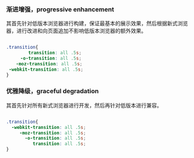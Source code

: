 
### 渐进增强，progressive enhancement

其首先针对低版本浏览器进行构建，保证最基本的展示效果，然后根据新式浏览器，进行改进和向页面追加不影响低版本浏览器的额外效果。

```css

.transition{ 
　　     transition: all .5s;
　　  -o-transition: all .5s;
  　-moz-transition: all .5s;
 -webkit-transition: all .5s;
}

```

### 优雅降级，graceful degradation

其首先针对所有新式浏览器进行开发，然后再针对低版本进行兼容。

```css

.transition{
  -webkit-transition: all .5s;
     -moz-transition: all .5s;
       -o-transition: all .5s;
          transition: all .5s;  
}



```
